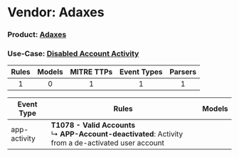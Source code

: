 Vendor: Adaxes
==============
### Product: [Adaxes](../ds_adaxes_adaxes.md)
### Use-Case: [Disabled Account Activity](../../../../UseCases/uc_disabled_account_activity.md)

| Rules | Models | MITRE TTPs | Event Types | Parsers |
|:-----:|:------:|:----------:|:-----------:|:-------:|
|   1   |   0    |     1      |      1      |    1    |

| Event Type   | Rules                                                                                                         | Models |
| ------------ | ------------------------------------------------------------------------------------------------------------- | ------ |
| app-activity | <b>T1078 - Valid Accounts</b><br> ↳ <b>APP-Account-deactivated</b>: Activity from a de-activated user account |        |